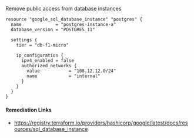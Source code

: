 
Remove public access from database instances

```hcl
resource "google_sql_database_instance" "postgres" {
  name             = "postgres-instance-a"
  database_version = "POSTGRES_11"
  
  settings {
    tier = "db-f1-micro"
    
    ip_configuration {
      ipv4_enabled = false
      authorized_networks {
        value           = "108.12.12.0/24"
        name            = "internal"
      }
    }
  }
}
```

#### Remediation Links
 - https://registry.terraform.io/providers/hashicorp/google/latest/docs/resources/sql_database_instance
        
